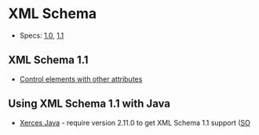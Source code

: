 # XML Schema

* Specs: [1.0](https://www.w3.org/TR/xmlschema-1/), [1.1](https://www.w3.org/TR/xmlschema11-1/)

## XML Schema 1.1

* [Control elements with other attributes](http://stackoverflow.com/questions/25067873/is-it-possible-to-define-an-attribute-of-an-xml-element-to-be-required-only-if-a)

## Using XML Schema 1.1 with Java

* [Xerces Java](http://xerces.apache.org/#xerces2-j) - require version 2.11.0 to get XML Schema 1.1 support ([SO](http://stackoverflow.com/a/31889170/125246)
